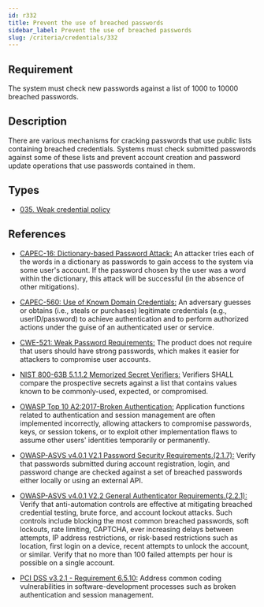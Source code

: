 ```yaml
---
id: r332
title: Prevent the use of breached passwords
sidebar_label: Prevent the use of breached passwords
slug: /criteria/credentials/332
---
```


## Requirement

The system must check new passwords
against a list of 1000 to 10000 breached passwords.

## Description

There are various mechanisms for cracking passwords
that use public lists containing breached credentials.
Systems must check submitted passwords against some of these lists and prevent
account creation and password update operations that use passwords contained in
them.

## Types

- [035. Weak credential policy](/types/035)

## References

- [CAPEC-16: Dictionary-based Password Attack:](http://capec.mitre.org/data/definitions/16.html)
An attacker tries each of the words in a dictionary as passwords to gain access
to the system via some user's account.
If the password chosen by the user was a word within the dictionary,
this attack will be successful (in the absence of other mitigations).

- [CAPEC-560: Use of Known Domain Credentials:](http://capec.mitre.org/data/definitions/560.html)
An adversary guesses or obtains (i.e., steals or purchases) legitimate
credentials (e.g., userID/password) to achieve authentication and to perform
authorized actions under the guise of an authenticated user or service.

- [CWE-521: Weak Password Requirements:](https://cwe.mitre.org/data/definitions/521.html)
The product does not require that users should have strong passwords,
which makes it easier for attackers to compromise user accounts.

- [NIST 800-63B 5.1.1.2 Memorized Secret Verifiers:](https://pages.nist.gov/800-63-3/sp800-63b.html)
Verifiers SHALL compare the prospective secrets against a list that contains
values known to be commonly-used, expected, or compromised.

- [OWASP Top 10 A2:2017-Broken Authentication:](https://owasp.org/www-project-top-ten/OWASP_Top_Ten_2017/Top_10-2017_A2-Broken_Authentication)
Application functions related to authentication and session management are
often implemented incorrectly,
allowing attackers to compromise passwords, keys, or session tokens,
or to exploit other implementation flaws to assume other users' identities
temporarily or permanently.

- [OWASP-ASVS v4.0.1 V2.1 Password Security Requirements.(2.1.7):](https://owasp.org/www-project-application-security-verification-standard/)
Verify that passwords submitted during account registration, login, and
password change are checked against a set of breached passwords either locally
or using an external API.

- [OWASP-ASVS v4.0.1 V2.2 General Authenticator Requirements.(2.2.1):](https://owasp.org/www-project-application-security-verification-standard/)
Verify that anti-automation controls are effective at mitigating breached
credential testing, brute force, and account lockout attacks.
Such controls include blocking the most common breached passwords,
soft lockouts, rate limiting, CAPTCHA, ever increasing delays between attempts,
IP address restrictions,
or risk-based restrictions such as location, first login on a device,
recent attempts to unlock the account, or similar.
Verify that no more than 100 failed attempts per hour is possible on a single
account.

- [PCI DSS v3.2.1 - Requirement 6.5.10:](https://www.pcisecuritystandards.org/documents/PCI_DSS_v3-2-1.pdf)
Address common coding vulnerabilities in software-development processes such as
broken authentication and session management.

